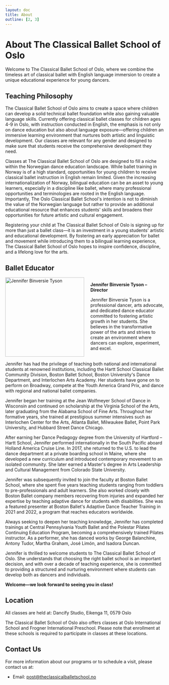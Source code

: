 ```yaml
---
layout: doc
title: About
outline: [2, 3]
---
```


# About The Classical Ballet School of Oslo

Welcome to The Classical Ballet School of Oslo, where we combine the timeless art of classical ballet with English language immersion to create a unique educational experience for young dancers.

## Teaching Philosophy

The Classical Ballet School of Oslo aims to create a space where children can develop a solid technical ballet foundation while also gaining valuable language skills. Currently offering classical ballet classes for children ages 4-9 in Oslo, with instruction conducted in English, the emphasis is not only on dance education but also about language exposure—offering children an immersive learning environment that nurtures both artistic and linguistic development. Our classes are relevant for any gender and designed to make sure that students receive the comprehensive development they need.

Classes at The Classical Ballet School of Oslo are designed to fill a niche within the Norwegian dance education landscape. While ballet training in Norway is of a high standard, opportunities for young children to receive classical ballet instruction in English remain limited. Given the increasing internationalization of Norway, bilingual education can be an asset to young learners, especially in a discipline like ballet, where many professional opportunities and terminologies are rooted in the English language. Importantly, The Oslo Classical Ballet School's intention is not to diminish the value of the Norwegian language but rather to provide an additional educational resource that enhances students' skills and broadens their opportunities for future artistic and cultural engagement.

Registering your child at The Classical Ballet School of Oslo is signing up for more than just a ballet class—it is an investment in a young students' artistic and educational development. By fostering an early appreciation for ballet and movement while introducing them to a bilingual learning experience, The Classical Ballet School of Oslo hopes to inspire confidence, discipline, and a lifelong love for the arts.

## Ballet Educator

<div style="display: flex; gap: 20px; align-items: flex-start;">
    <img src="/assets/tyson.jpg" alt="Jennifer Binversie Tyson" style="height: 250px; width: auto; object-fit: contain; flex-shrink: 0;" />
    <div>
        <p><strong>Jennifer Binversie Tyson – Director</strong></p>
        <p>Jennifer Binversie Tyson is a professional dancer, arts advocate, and dedicated dance educator committed to fostering artistic growth in her students. She believes in the transformative power of the arts and strives to create an environment where dancers can explore, experiment, and excel.</p>
    </div>
</div>

Jennifer has had the privilege of teaching both national and international students at renowned institutions, including the Hartt School Classical Ballet Community Division, Boston Ballet School, Boston University's Dance Department, and Interlochen Arts Academy. Her students have gone on to perform on Broadway, compete at the Youth America Grand Prix, and dance with regional and national ballet companies.

Jennifer began her training at the Jean Wolfmeyer School of Dance in Wisconsin and continued on scholarship at the Virginia School of the Arts, later graduating from the Alabama School of Fine Arts. Throughout her formative years, she trained at prestigious summer intensives such as Interlochen Center for the Arts, Atlanta Ballet, Milwaukee Ballet, Point Park University, and Hubbard Street Dance Chicago.

After earning her Dance Pedagogy degree from the University of Hartford – Hartt School, Jennifer performed internationally in the South Pacific aboard Holland America Cruise Line. In 2017, she returned to the U.S. to lead the dance department at a private boarding school in Maine, where she developed a new curriculum and introduced contemporary movement to an isolated community. She later earned a Master's degree in Arts Leadership and Cultural Management from Colorado State University.

Jennifer was subsequently invited to join the faculty at Boston Ballet School, where she spent five years teaching students ranging from toddlers to pre-professionals and adult learners. She also worked closely with Boston Ballet company members recovering from injuries and expanded her expertise by teaching adaptive dance for students with disabilities. She was a featured presenter at Boston Ballet's Adaptive Dance Teacher Training in 2021 and 2022, a program that reaches educators worldwide.

Always seeking to deepen her teaching knowledge, Jennifer has completed trainings at Central Pennsylvania Youth Ballet and the Polestar Pilates Continuing Education Program, becoming a comprehensively trained Pilates instructor. As a performer, she has danced works by George Balanchine, Antony Tudor, Martha Graham, José Limón, and Isadora Duncan.

Jennifer is thrilled to welcome students to The Classical Ballet School of Oslo. She understands that choosing the right ballet school is an important decision, and with over a decade of teaching experience, she is committed to providing a structured and nurturing environment where students can develop both as dancers and individuals.

**Welcome—we look forward to seeing you in class!**

## Location

All classes are held at:
Dancify Studio,
Eikenga 11,
0579 Oslo

The Classical Ballet School of Oslo also offers classes at Oslo International School and Frogner International Preschool. Please note that enrollment at these schools is required to participate in classes at these locations.

## Contact Us

For more information about our programs or to schedule a visit, please contact us at:

- Email: [post@theclassicalballetschool.no](mailto:post@theclassicalballetschool.no)
